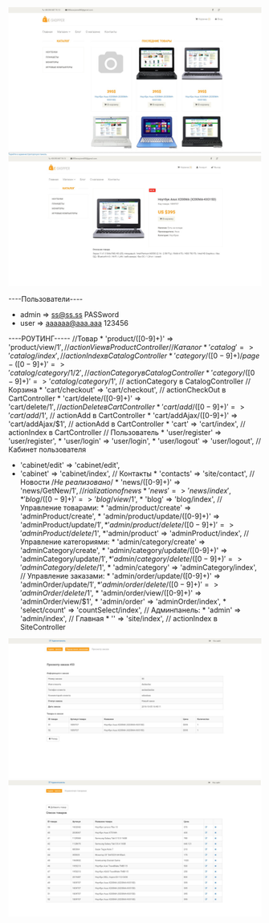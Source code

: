 ![Главная](https://github.com/DenysSidorov/shop.les/raw/master/gitPhoto/example.jpg)
![Карточка товара](https://github.com/DenysSidorov/shop.les/raw/master/gitPhoto/example2.jpg)

----Пользователи----
* admin  => ss@ss.ss   PASSword
* user => aaaaaa@aaa.aaa   123456

----РОУТИНГ-----
     //Товар
    * 'product/([0-9]+)' => 'product/view/$1', // actionView в ProductController
     // Каталог
    * 'catalog' => 'catalog/index', // actionIndex в CatalogController
    * 'category/([0-9]+)/page-([0-9]+)' => 'catalog/category/$1/$2',  // actionCategory в CatalogController
    * 'category/([0-9]+)' => 'catalog/category/$1',  // actionCategory в CatalogController
     // Корзина
    * 'cart/checkout' => 'cart/checkout', // actionCheckOut в CartController
    * 'cart/delete/([0-9]+)' => 'cart/delete/$1', // actionDelete в CartController
    * 'cart/add/([0-9]+)' => 'cart/add/$1', // actionAdd в CartController
    * 'cart/addAjax/([0-9]+)' => 'cart/addAjax/$1', // actionAdd в CartController
    * 'cart' => 'cart/index', // actionIndex в CartController
     // Пользователь
    * 'user/register' => 'user/register',
    * 'user/login' => 'user/login',
    * 'user/logout' => 'user/logout',
     // Кабинет пользователя
   *  'cabinet/edit' => 'cabinet/edit',
   *  'cabinet' => 'cabinet/index',
     // Контакты
    * 'contacts' => 'site/contact',
     // Новости /*Не реализовано*/
    * 'news/([0-9]+)' => 'news/GetNew/$1', //rialization of news
    * 'news' => 'news/index',
    * 'blog/([0-9]+)' => 'blog/view/$1',
    * 'blog' => 'blog/index',
     // Управление товарами:
    * 'admin/product/create' => 'adminProduct/create',
    * 'admin/product/update/([0-9]+)' => 'adminProduct/update/$1',
    * 'admin/product/delete/([0-9]+)' => 'adminProduct/delete/$1',
    *'admin/product' => 'adminProduct/index',
     // Управление категориями:
    * 'admin/category/create' => 'adminCategory/create',
    * 'admin/category/update/([0-9]+)' => 'adminCategory/update/$1',
    * 'admin/category/delete/([0-9]+)' => 'adminCategory/delete/$1',
    * 'admin/category' => 'adminCategory/index',
     // Управление заказами:
    * 'admin/order/update/([0-9]+)' => 'adminOrder/update/$1',
    * 'admin/order/delete/([0-9]+)' => 'adminOrder/delete/$1',
    * 'admin/order/view/([0-9]+)' => 'adminOrder/view/$1',
    * 'admin/order' => 'adminOrder/index',
    * 'select/count' => 'countSelect/index',
     // Админпанель:
    * 'admin' => 'admin/index',
     // Главная
    * '' => 'site/index', // actionIndex в SiteController

![Заказ](https://github.com/DenysSidorov/shop.les/raw/master/gitPhoto/example3.jpg)
![Список товаров](https://github.com/DenysSidorov/shop.les/raw/master/gitPhoto/example4.jpg)